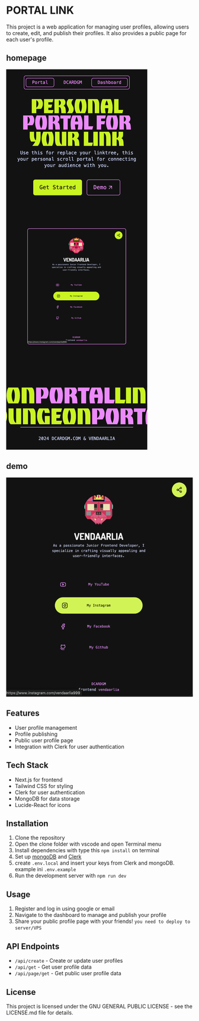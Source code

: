 
# PORTAL LINK
This project is a web application for managing user profiles, allowing users to create, edit, and publish their profiles. It also provides a public page for each user's profile.

## homepage
![homepage](/public/homepage.png)

## demo
![PortalLink](/public/demo.png)

## Features
- User profile management
- Profile publishing
- Public user profile page
- Integration with Clerk for user authentication

## Tech Stack
- Next.js for frontend
- Tailwind CSS for styling
- Clerk for user authentication
- MongoDB for data storage
- Lucide-React for icons

## Installation
1. Clone the repository
2. Open the clone folder with vscode and open Terminal menu
3. Install dependencies with type this `npm install` on terminal
4. Set up [mongoDB](https://www.mongodb.com) and [Clerk](https://clerk.com)
5. create `.env.local` and insert your keys from Clerk and mongoDB. example ini `.env.example`
6. Run the development server with `npm run dev`

## Usage
1. Register and log in using google or email
2. Navigate to the dashboard to manage and publish your profile
3. Share your public profile page with your friends! `you need to deploy to server/VPS`

## API Endpoints
- `/api/create` - Create or update user profiles
- `/api/get` - Get user profile data
- `/api/page/get` - Get public user profile data

## License
This project is licensed under the GNU GENERAL PUBLIC LICENSE - see the LICENSE.md file for details.